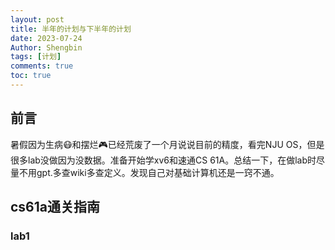 ```yaml
---
layout: post
title: 半年的计划与下半年的计划 
date: 2023-07-24
Author: Shengbin 
tags: [计划]
comments: true
toc: true
---
```


## 前言
暑假因为生病😷和摆烂🎮已经荒废了一个月说说目前的精度，看完NJU OS，但是很多lab没做因为没数据。准备开始学xv6和速通CS 61A。总结一下，在做lab时尽量不用gpt.多查wiki多查定义。发现自己对基础计算机还是一窍不通。


## cs61a通关指南


### lab1

